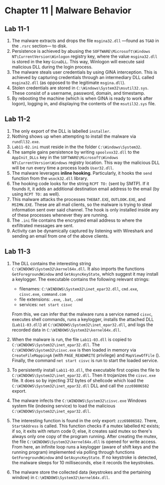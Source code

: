 # Chapter 11 | Malware Behavior
## Lab 11-1
1. The malware extracts and drops the file `msgina32.dll` —found as `TGAD` in the `.rsrc` section— to disk.
2. Persistence is achieved by abusing the `SOFTWARE\Microsoft\Windows NT\CurrentVersion\Winlogon` registry key, where the value `msgina32.dll` is stored in the key `GinaDLL`. This way, Winlogon will execute said malicious DLL during the login process.
3. The malware steals user credentials by using GINA interception. This is achieved by capturing credentials through an intermediary DLL called `msgina32.dll` (as opposed to the legitimate `msgina.dll`).
4. Stolen credentials are stored in `C:\Windows\System32\msutil32.sys`. These consist of a username, password, domain, and timestamp.
5. By rebooting the machine (which is when GINA is ready to work after logon), logging in, and displaying the contents of the `msutil32.sys` file.

## Lab 11-2
1. The only export of the DLL is labelled `installer`.
2. Nothing shows up when attempting to install the malware via `rundll32.exe`.
3. `Lab11-02.ini` must reside in the the folder `C:\Windows\System32`.
4. The sample gains persistence by writing `spoolvxx32.dll` to the `AppInit_DLLs` key in the `SOFTWARE\Microsoft\Windows NT\CurrentVersion\Windows` registry location. This way the malicious DLL will be run every time a process loads `User32.dll`.
5. The malware leverages **inline hooking**. Particularly, it hooks the `send` function from the `wsock32.dll` library.
6. The hooking code looks for the string `RCPT TO:` (sent by SMTP). If it founds it, it adds an additional destination email address to the email (by using `RCPT TO:` as well).
7. This malware attacks the processes `THEBAT.EXE`, `OUTLOOK.EXE`, and `MSIMN.EXE`. These are all mail clients, so the malware is trying to steal information sent over said channel. The hook is only installed inside any of these processes whenever they are running.
8. The `.ini` file contains the encrypted email address to where the exfiltrated messages are sent.
9. Activity can be dynamically captured by listening with Wireshark and sending an email from one of the above clients.

## Lab 11-3
1. The DLL contains the interesting string `C:\WINDOWS\System32\kernel64x.dll`. It also imports the functions `GetForegroundWindow` and `GetAsyncKeyState`, which suggest it may install a keylogger. The executable contains the following relevant strings:
	- filenames: `C:\WINDOWS\System32\inet_epar32.dll`, `cmd.exe`, `cisvc.exe`, `command.com`
	- file extensions: `.exe`, `.bat`, `.cmd`
	- services: `net start cisvc`
	
	From this, we can infer that the malware runs a service named `cisvc`, executes shell commands, runs a keylogger, installs the attached DLL (`Lab11-03.dll`) at `C:\WINDOWS\System32\inet_epar32.dll`, and logs the recorded data in `C:\WINDOWS\System32\kernel64x.dll`.
2. When the malware is run, the file `Lab11-03.dll` is copied to `C:\WINDOWS\System32\inet_epar32.dll`. The `C:\WINDOWS\System32\cisvc.exe` is then loaded in memory via `CreateFileMappingA` (with `PAGE_READWRITE` privilege) and `MapViewOfFile` (). Finally, the command `net start cisvc` is run to start the loaded service.
3. To persistently install `Lab11-03.dll`, the executable first copies the file to `C:\WINDOWS\System32\inet_epar32.dll`.  Then it trojanizes the `cisvc.exe` file. It does so by injecting 312 bytes of shellcode which load the `C:\WINDOWS\System32\inet_epar32.dll` DLL and call the `zzz69806582` export.
4. The malware infects the `C:\WINDOWS\System32\cisvc.exe` Windows system file (indexing service) to load the malicious `C:\WINDOWS\System32\inet_epar32.dll`.
5. The interesting function is found in the only export: `zzz69806582`.  There, `StartAddress` is called. This function checks if a mutex labelled `MZ` exists; if so, it exits with return code 0; else, it creates said mutex so there's always only one copy of the program running. After creating the mutex, the file `C:\WINDOWS\System32\kernel64x.dll` is opened for write access. From here, an infinite loop runs a keylogger (aware of shift keys and the running program) implemented via polling through functions `GetForegroundWindow` and `GetAsyncKeyState`. If no keystroke is detected, the malware sleeps for 10 milliseconds, else it records the keystrokes.
6. The malware store the collected data (keystrokes and the pertaining window) in `C:\WINDOWS\System32\kernel64x.dll`.
